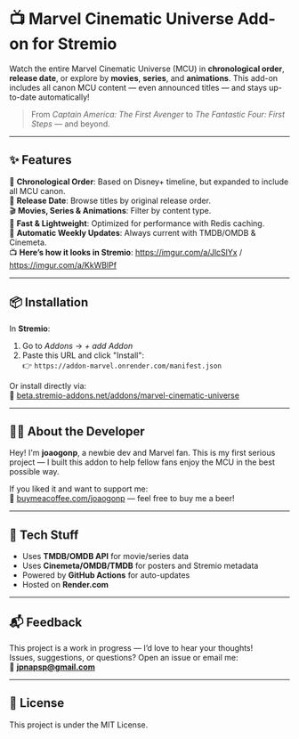# 📺 Marvel Cinematic Universe Add-on for Stremio

Watch the entire Marvel Cinematic Universe (MCU) in **chronological order**, **release date**, or explore by **movies**, **series**, and **animations**. This add-on includes all canon MCU content — even announced titles — and stays up-to-date automatically!

> From *Captain America: The First Avenger* to *The Fantastic Four: First Steps* — and beyond.

---

## ✨ Features

🧬 **Chronological Order**: Based on Disney+ timeline, but expanded to include all MCU canon.  
📅 **Release Date**: Browse titles by original release order.  
🎬 **Movies, Series & Animations**: Filter by content type.  
🚀 **Fast & Lightweight**: Optimized for performance with Redis caching.  
📡 **Automatic Weekly Updates**: Always current with TMDB/OMDB & Cinemeta.  
📺 **Here’s how it looks in Stremio**: https://imgur.com/a/JlcSlYx / https://imgur.com/a/KkWBlPf

---

## 📦 Installation

In **Stremio**:

1. Go to *Addons* → *+ add Addon*
2. Paste this URL and click "Install":  
   👉 `https://addon-marvel.onrender.com/manifest.json`

Or install directly via:  
🔗 [beta.stremio-addons.net/addons/marvel-cinematic-universe](https://beta.stremio-addons.net/addons/marvel-cinematic-universe)  

---

## 🧑‍💻 About the Developer

Hey! I'm **joaogonp**, a newbie dev and Marvel fan. This is my first serious project — I built this addon to help fellow fans enjoy the MCU in the best possible way.

If you liked it and want to support me:  
🍺 [buymeacoffee.com/joaogonp](https://buymeacoffee.com/joaogonp) — feel free to buy me a beer!

---

## 🧠 Tech Stuff

- Uses **TMDB/OMDB API** for movie/series data  
- Uses **Cinemeta/OMDB/TMDB** for posters and Stremio metadata  
- Powered by **GitHub Actions** for auto-updates  
- Hosted on **Render.com**

---

## 📬 Feedback

This project is a work in progress — I’d love to hear your thoughts!  
Issues, suggestions, or questions? Open an issue or email me:  
📧 **jpnapsp@gmail.com**

---

## 📜 License

This project is under the MIT License.
